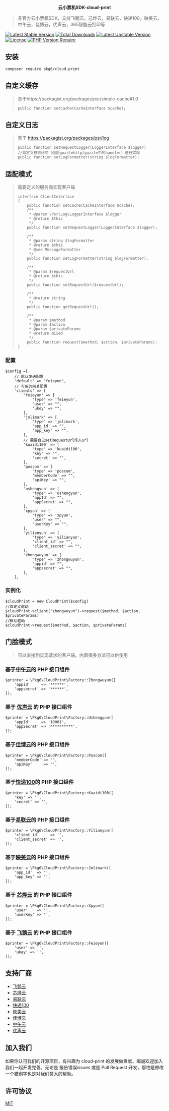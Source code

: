 <p align="center">
	<strong>云小票机SDK-cloud-print</strong>
</p>

> 非官方云小票机SDK，支持飞鹅云，芯烨云，易联云，快递100，映美云，中午云，佳博云，优声云，365智能云打印等
> 

[![Latest Stable Version](http://poser.pugx.org/pkg6/cloud-print/v)](https://packagist.org/packages/pkg6/cloud-print) [![Total Downloads](http://poser.pugx.org/pkg6/cloud-print/downloads)](https://packagist.org/packages/pkg6/cloud-print) [![Latest Unstable Version](http://poser.pugx.org/pkg6/cloud-print/v/unstable)](https://packagist.org/packages/pkg6/cloud-print) [![License](http://poser.pugx.org/pkg6/cloud-print/license)](https://packagist.org/packages/pkg6/cloud-print) [![PHP Version Require](http://poser.pugx.org/pkg6/cloud-print/require/php)](https://packagist.org/packages/pkg6/cloud-print)


## 安装

~~~
composer require pkg6/cloud-print
~~~

## 自定义缓存

> 基于https://packagist.org/packages/psr/simple-cache#1.0
>
> ```
> public function setCache(CacheInterface $cache);
> ```

## 自定义日志

> 基于 https://packagist.org/packages/psr/log
>
> ```
> public function setRequestLogger(LoggerInterface $logger)
> //自定义日志格式（借助guzzlehttp/guzzle中的handler）进行实现
> public function setLogFormatter(string $logFormatter);
> ```

## 适配模式

> 需要定义的服务商实现客户端
>
> ```
> interface ClientInterface
> {
>     public function setCache(CacheInterface $cache);
>     /**
>      * @param \Psr\Log\LoggerInterface $logger
>      * @return $this
>      */
>     public function setRequestLogger(LoggerInterface $logger);
> 
>     /**
>      * @param string $logFormatter
>      * @return $this
>      * @see MessageFormatter
>      */
>     public function setLogFormatter(string $logFormatter);
> 
>     /**
>      * @param $requestUrl
>      * @return $this
>      */
>     public function setRequestUrl($requestUrl);
> 
>     /**
>      * @return string
>      */
>     public function getRequestUrl();
> 
>     /**
>      * @param $method
>      * @param $action
>      * @param $privateParams
>      * @return mixed
>      */
>     public function request($method, $action, $privateParams);
> }
> ```

### 配置

~~~
$config =[
    // 默认发送配置
    'default' => "feieyun",
    // 可用的网关配置
    'clients' => [
        "feieyun" => [
            "type" => 'feieyun',
            'user' => "",
            'ukey' => "",
        ],
        'jolimark' => [
            "type" => 'jolimark',
            'app_id' => "",
            'app_key' => "",
        ],
        // 需要自己setRequestUrl传入url
        'kuaidi100' => [
            "type" => 'kuaidi100',
            'key' => "",
            'secret' => "",
        ],
        'poscom' => [
            "type" => 'poscom',
            'memberCode' => "",
            'apiKey' => "",
        ],
        'ushengyun' => [
            "type" => 'ushengyun',
            'appId' => "",
            'appSecret' => "",
        ],
        'xpyun' => [
            "type" => 'xpyun',
            "user" => "",
            "userKey" => "",
        ],
        'yilianyun' => [
            "type" => 'yilianyun',
            'client_id' => "",
            'client_secret' => "",
        ],
        'zhongwuyun' => [
            "type" => 'zhongwuyun',
            'appid' => "",
            'appsecret' => "",
        ],
    ],
~~~

### 实例化

~~~
$cloudPrint = new CloudPrint($config)
//自定义驱动
$cloudPrint->client("zhongwuyun")->request($method, $action, $privateParams)
//默认驱动
$cloudPrint->request($method, $action, $privateParams)
~~~

## 门脸模式

> 可以直接到实现请求的客户端，内置很多方法可以供使用

### 基于[中午云](http://www.zhongwu.co/)的 PHP 接口组件

~~~
$printer = \Pkg6\CloudPrint\Factory::Zhongwuyun([
    'appid'     => '******',
    'appsecret' => '******',
]);
~~~

### 基于 [优声云](https://www.ushengyun.com/) 的 PHP 接口组件

~~~
$printer = \Pkg6\CloudPrint\Factory::Ushengyun([
    'appId'     => '10001',
    'appSecret' => '**********',
]);
~~~

### 基于[佳博云](https://dev.poscom.cn/)的 PHP 接口组件

~~~
$printer = \Pkg6\CloudPrint\Factory::Poscom([
    'memberCode' => '',
    'apiKey'     => '',
]);
~~~

### 基于[快递100](https://api.kuaidi100.com/document/5f0ff6adbc8da837cbd8aef8)的 PHP 接口组件

~~~
$printer = \Pkg6\CloudPrint\Factory::Kuaidi100([
    'key' => '',
    'secret' => '',
]);
~~~

### 基于[易联云](https://www.yilianyun.net/)的 PHP 接口组件

~~~
$printer = \Pkg6\CloudPrint\Factory::Yilianyun([
    'client_id'     => '',
    'client_secret' => '',
]);
~~~

### 基于[映美云](http://open.jolimark.com/)的 PHP 接口组件

~~~
$printer = \Pkg6\CloudPrint\Factory::Jolimark([
    'app_id'  => '',
    'app_key' => '',
]);
~~~

### 基于 [芯烨云](https://www.xpyun.net/open/index.html) 的 PHP 接口组件

~~~
$printer = \Pkg6\CloudPrint\Factory::Xpyun([
    'user'    => '',
    'userKey' => '',
]);
~~~

### 基于 [飞鹅云](http://help.feieyun.com/document.php) 的 PHP 接口组件

~~~
$printer = \Pkg6\CloudPrint\Factory::Feieyun([
    'user' => '',
    'ukey' => '',
]);
~~~


## 支持厂商

- [飞鹅云](http://help.feieyun.com/document.php) 
- [芯烨云](https://www.xpyun.net/open/index.html)
- [易联云](https://www.yilianyun.net/)
- [快递100](https://api.kuaidi100.com/document/5f0ff6a32977d50a94e10235)
- [映美云](http://open.jolimark.com/)
- [佳博云](https://dev.poscom.cn/)
- [中午云](http://www.zhongwu.co/)
- [优声云](https://www.ushengyun.com/)




##  加入我们

如果你认可我们的开源项目，有兴趣为 cloud-print 的发展做贡献，竭诚欢迎加入我们一起开发完善。无论是 报告错误issues 或是 Pull Request 开发，那怕是修改一个错别字也是对我们莫大的帮助。


##  许可协议
[MIT](https://opensource.org/licenses/MIT)

